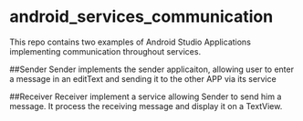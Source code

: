 # android_services_communication

This repo contains two examples of Android Studio Applications implementing communication throughout services.

##Sender 
Sender implements the sender applicaiton, allowing user to enter a message in an editText and sending it to the other APP via its service

##Receiver
Receiver implement a service allowing Sender to send him a message. It process the receiving message and display it on a TextView.
